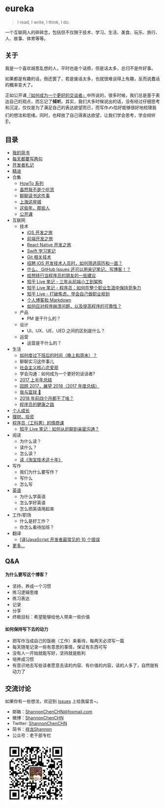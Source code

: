 
# eureka

> I read, I write, I think, I do.


一个互联网人的碎碎念，包括但不仅限于技术、学习、生活、美食、玩乐、旅行、人、故事、体育等等。


## 关于
我是一个喜欢胡思乱想的人，平时也是个话痨，但是话太多，总归不是件好事。

如果都是有趣的话，倒还罢了，若是废话太多，也就很难谈得上有趣，反而说蠢话的概率变大了。

正如公开课[『如何成为一个更好的交谈者』](http://open.163.com/movie/2016/3/F/E/MBFLN6BJF_MBFLNJGFE.html)中所说的，很多时候，我们总是基于表达自己的观点，而忘记了**倾听**。其实，我们大多时候说出的话，没有经过仔细思考和沉淀，仅仅是为了满足自己的表达欲望而已，而写作✍️恰好能够很好地梳理我们的想法和思绪。同时，也释放了自己得表达欲望，让我们学会思考，学会倾听👂。


## 目录
- [我的简书](http://www.jianshu.com/u/4ef5e287fc91)
- [每天都要写两句](https://github.com/ShannonChenCHN/eureka/issues/31)
- [开发者札记](https://github.com/ShannonChenCHN/ReadingListWeekly)
- [精进](https://github.com/ShannonChenCHN/eureka/issues/12)
- 合集
  - [HowTo 系列](https://github.com/ShannonChenCHN/HowTo)
  - [虽然我不是个吃货](https://github.com/ShannonChenCHN/eureka/issues/58)
  - [聊聊读书这件事](https://github.com/ShannonChenCHN/eureka/issues/19)
  - [上海这座城](https://github.com/ShannonChenCHN/eureka/issues/52)
  - [这些年，那些人](https://github.com/ShannonChenCHN/eureka/issues/62)
  - [公开课](https://github.com/ShannonChenCHN/eureka/issues/43)
- 互联网
  - 技术
    - [iOS 开发之旅](https://github.com/ShannonChenCHN/iOSLevelingUp)
    - [前端开发之旅](https://github.com/ShannonChenCHN/AFrontEndWebDevTour)
    - [React Native 开发之旅](https://github.com/ShannonChenCHN/AFrontEndWebDevTour/blob/master/React-Native/README.md)
    - [Swift 学习笔记](https://github.com/ShannonChenCHN/ASwiftTour)
    - [Git 相关技术](https://github.com/ShannonChenCHN/eureka/issues/4)
    - [招聘 iOS 开发技术人员时，如何筛选简历和一面？](https://github.com/ShannonChenCHN/eureka/issues/59)
    - [什么， GitHub Issues 还可以用来记笔记、写博客！？](https://github.com/ShannonChenCHN/eureka/issues/60)
    - [给想转行当程序员的朋友的一些建议](https://github.com/ShannonChenCHN/eureka/issues/44)
    - [知乎 Live 笔记 - 三年从前端小工到架构](https://github.com/ShannonChenCHN/eureka/issues/9)
    - [知乎 Live 笔记 - 程序员：如何在整个职业生涯中保持竞争力](https://github.com/ShannonChenCHN/eureka/blob/master/src/知乎%20Live%20-%20程序员：如何在整个职业生涯中保持竞争力.md)
    - [知乎 Live - 打破焦虑，学会自己做职业规划](https://github.com/ShannonChenCHN/eureka/blob/master/src/知乎%20Live%20-%20打破焦虑，学会自己做职业规划.md)
    - [个人博客和 Markdown](https://github.com/ShannonChenCHN/eureka/issues/87)
    - [如何应对程序崩溃问题，以及提高程序的可靠性？](https://github.com/ShannonChenCHN/eureka/issues/88)
  - 产品
    - PM 是干什么的？
  - 设计
    - UI、UX、UE、UED 之间的区别是什么？
  - 运营
    - 运营是干什么的？
- 生活
  - [如何度过下班后的时间（晚上和周末）？](https://github.com/ShannonChenCHN/eureka/issues/90)
  - 聊聊实习这件事儿
  - [社会主义核心恋爱观](https://github.com/ShannonChenCHN/eureka/issues/6)
  - 学会沟通：如何成为一个更好的谈话者?
  - [2017 上半年总结](https://github.com/ShannonChenCHN/eureka/issues/56)
  - [回顾 2017，展望 2018（2017 年度总结） ](https://github.com/ShannonChenCHN/eureka/issues/84)
  - [我与篮球 🏀](https://github.com/ShannonChenCHN/eureka/issues/63)
  - [2018 年前四个月都干了啥？](https://github.com/ShannonChenCHN/eureka/issues/89)
  - [程序员的健康之路 ](https://github.com/ShannonChenCHN/eureka/issues/22)
- [个人成长](https://github.com/ShannonChenCHN/eureka/issues/12)
- [理财、投资](https://github.com/ShannonChenCHN/eureka/issues/95)
- [程序员（工科男）的情商课](https://github.com/ShannonChenCHN/eureka/issues/71)
  - [知乎 Live 笔记：如何从尬聊到亲密沟通？](https://github.com/ShannonChenCHN/eureka/blob/master/src/知乎%20Live：尬聊.md)
- 阅读
  - 为什么读？
  - 读什么？
  - 怎么读？
  - [读《淘宝技术这十年》](https://github.com/ShannonChenCHN/eureka/issues/79)
- 写作
  - 我们为什么要写作？
  - 写什么
  - 怎么写
- [英语](https://github.com/ShannonChenCHN/eureka/issues/14)
  - 为什么学英语
  - 怎么学好英语
  - 怎么把英语用起来
- 工作/职场
  - 什么是好工作？
  - 你怎么看待加班？
- 翻译
  - [\[译\]JavaScript 开发者最常见的 10 个错误](https://github.com/ShannonChenCHN/eureka/issues/54)
- [更多...](https://github.com/ShannonChenCHN/eureka/issues?page=2&q=is%3Aissue+is%3Aopen)


## Q&A

#### 为什么要写这个博客？
- 坚持，养成一个习惯
- 练习逻辑思维
- 练习表达
- 记录
- 分享
- 终极目标：希望能够给他人带来一些价值

#### 如何保持写下去的动力
- 把写作当成自己的饭碗（工作）来看待，每两天必须写一篇
- 每天随笔记录一些有意思的事情，保证有东西可写
- 没有人一开始就能写好，坚持就是胜利
- 培养成习惯
- 有意识地去写些读者愿意去读的内容、有价值的内容，读的人多了，自然就有动力了


## 交流讨论
如果你有一些想法，欢迎到 [Issues](https://github.com/ShannonChenCHN/eureka/issues/new) 上给我留言~。

- 邮箱：ShannonChenCHN@foxmail.com
- 微博：[ShannonChenCHN](http://weibo.com/u/2034207895)
- Twitter: [ShannonChenCHN](https://twitter.com/ShannonChenCHN)
- 简书：[祥龙Shannon](http://www.jianshu.com/u/4ef5e287fc91)
- 公众号：老干部专栏


![](./src/qrcode_for_gh_cc686217be41_430.jpg)
